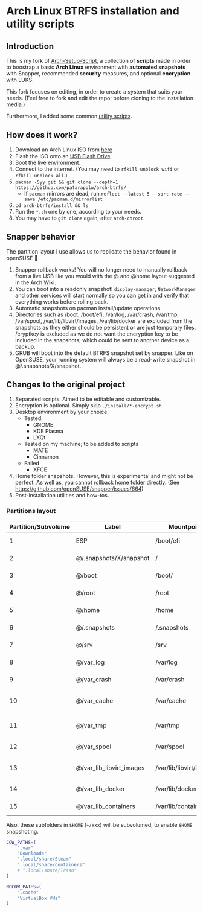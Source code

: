 # Arch Linux BTRFS installation and utility scripts

## Introduction

This is my fork of [Arch-Setup-Script](https://github.com/tommytran732/Arch-Setup-Script), a collection of **scripts** made in order to boostrap a basic **Arch Linux** environment with **automated snapshots** with Snapper, recommended **security** measures, and optional **encryption** with LUKS.

This fork focuses on editing, in order to create a system that suits your needs. (Feel free to fork and edit the repo; before cloning to the installation media.)

Furthermore, I added some common [utility scripts](/utils/).

## How does it work?

1. Download an Arch Linux ISO from [here](https://archlinux.org/download/)
2. Flash the ISO onto an [USB Flash Drive](https://wiki.archlinux.org/index.php/USB_flash_installation_medium).
3. Boot the live environment.
4. Connect to the internet. (You may need to `rfkill unblock wifi` or `rfkill unblock all`.)
5. `pacman -Syy git && git clone --depth=1 https://github.com/patarapolw/arch-btrfs/`
   - If `pacman` mirrors are dead, run `reflect --latest 5 --sort rate --save /etc/pacman.d/mirrorlist`
6. `cd arch-btrfs/install && ls`
7. Run the `*.sh` one by one, according to your needs.
8. You may have to `git clone` again, after `arch-chroot`.

## Snapper behavior

The partition layout I use allows us to replicate the behavior found in openSUSE 🦎

1. Snapper rollback <number> works! You will no longer need to manually rollback from a live USB like you would with the @ and @home layout suggested in the Arch Wiki.
2. You can boot into a readonly snapshot! `display-manager`, `NetworkManager` and other services will start normally so you can get in and verify that everything works before rolling back.
3. Automatic snapshots on pacman install/update operations
4. Directories such as /boot, /boot/efi, /var/log, /var/crash, /var/tmp, /var/spool, /var/lib/libvirt/images, /var/lib/docker are excluded from the snapshots as they either should be persistent or are just temporary files. /cryptkey is excluded as we do not want the encryption key to be included in the snapshots, which could be sent to another device as a backup.
5. GRUB will boot into the default BTRFS snapshot set by snapper. Like on OpenSUSE, your running system will always be a read-write snapshot in @/.snapshots/X/snapshot. 

## Changes to the original project

1. Separated scripts. Aimed to be editable and customizable.
2. Encryption is optional. Simply skip `./install/*-encrypt.sh`
3. Desktop environment by your choice.
   - Tested:
     - GNOME
     - KDE Plasma
     - LXQt
   - Tested on my machine; to be added to scripts
     - MATE
     - Cinnamon
   - Failed
     - XFCE
4. Home folder snapshots. However, this is experimental and might not be perfect. As well as, you cannot rollback home folder directly. (See https://github.com/openSUSE/snapper/issues/664)
5.  Post-installation utilities and how-tos.

### Partitions layout 

| Partition/Subvolume | Label                        | Mountpoint               | Notes                       |
|---------------------|------------------------------|--------------------------|-----------------------------|
| 1                   | ESP                          | /boot/efi                | Unencrypted FAT32           |
| 2                   | @/.snapshots/X/snapshot      | /                        | Encrypted BTRFS             |
| 3                   | @/boot                       | /boot/                   | Encrypted BTRFS             |
| 4                   | @/root                       | /root                    | Encrypted BTRFS             |
| 5                   | @/home                       | /home                    | Encrypted BTRFS             |
| 6                   | @/.snapshots                 | /.snapshots              | Encrypted BTRFS             |
| 7                   | @/srv                        | /srv                     | Encrypted BTRFS             |
| 8                   | @/var_log                    | /var/log                 | Encrypted BTRFS             |
| 9                   | @/var_crash                  | /var/crash               | Encrypted BTRFS             |
| 10                  | @/var_cache                  | /var/cache               | Encrypted BTRFS (nodatacow) |
| 11                  | @/var_tmp                    | /var/tmp                 | Encrypted BTRFS (nodatacow) |
| 12                  | @/var_spool                  | /var/spool               | Encrypted BTRFS             |
| 13                  | @/var_lib_libvirt_images     | /var/lib/libvirt/images  | Encrypted BTRFS (nodatacow) |
| 14                  | @/var_lib_docker             | /var/lib/docker          | Encrypted BTRFS             |
| 15                  | @/var_lib_containers         | /var/lib/containers      | Encrypted BTRFS             |

Also, these subfolders in `$HOME` (`~/xxx`) will be subvolumed, to enable `$HOME` snapshoting.

```sh
COW_PATHS=(
    ".var"
    "Downloads"
    ".local/share/Steam"
    ".local/share/containers"
    # ".local/share/Trash"
)

NOCOW_PATHS=(
    ".cache"
    "VirtualBox VMs"
)
```
